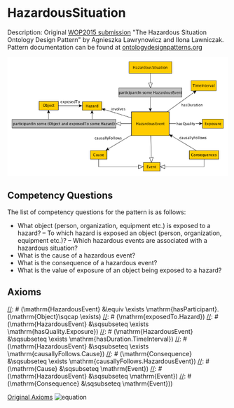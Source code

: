 # HazardousSituation
Description: Original [WOP2015 submission](http://ceur-ws.org/Vol-1461/WOP2015_pattern_abstract_7.pdf) "The Hazardous Situation Ontology Design Pattern" by
Agnieszka Lawrynowicz and Ilona Lawniczak. Pattern documentation can be found at [ontologydesignpatterns.org](http://ontologydesignpatterns.org/wiki/Submissions:HazardousSituation)

![image](../concept-map/Hazardous-situation.png)

## Competency Questions
The list of competency questions for the pattern is as follows:
- What object (person, organization, equipment etc.) is exposed to a hazard?
– To which hazard is exposed an object (person, organization, equipment etc.)?
– Which hazardous events are associated with a hazardous situation?
- What is the cause of a hazardous event?
- What is the consequence of a hazardous event?
- What is the value of exposure of an object being exposed to a hazard?

## Axioms
[//]: # (\mathrm{HazardousSituation} &\sqsubseteq \exists \mathrm{participantIn}.\mathrm{HazardousEvent})
[//]: # (\mathrm{HazardousEvent} &\equiv \exists \mathrm{hasParticipant}.(\mathrm{Object}\sqcap \exists)
[//]: # (\mathrm{exposedTo.Hazard})
[//]: # (\mathrm{HazardousEvent} &\sqsubseteq \exists \mathrm{hasQuality.Exposure})
[//]: # (\mathrm{HazardousEvent} &\sqsubseteq \exists \mathrm{hasDuration.TimeInterval})
[//]: # (\mathrm{HazardousEvent} &\sqsubseteq \exists \mathrm{causallyFollows.Cause})
[//]: # (\mathrm{Consequence} &\sqsubseteq \exists \mathrm{causallyFollows.HazardousEvent})
[//]: # (\mathrm{Cause} &\sqsubseteq \mathrm{Event})
[//]: # (\mathrm{HazardousEvent} &\sqsubseteq \mathrm{Event})
[//]: # (\mathrm{Consequence} &\sqsubseteq \mathrm{Event}))

[Original Axioms](http://mathurl.com/h39tbeg)
![equation](http://mathurl.com/h39tbeg.png)
